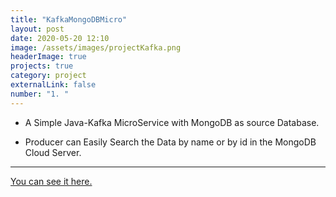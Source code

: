 ```yaml
---
title: "KafkaMongoDBMicro"
layout: post
date: 2020-05-20 12:10
image: /assets/images/projectKafka.png
headerImage: true
projects: true
category: project
externalLink: false
number: "1. "
---
```


- A Simple Java-Kafka MicroService with MongoDB as source Database.

- Producer can Easily Search the Data by name or by id in the MongoDB Cloud Server.

<hr class="rounded">

[You can see it here.](https://github.com/almique/KafkaMongoDBMicro)